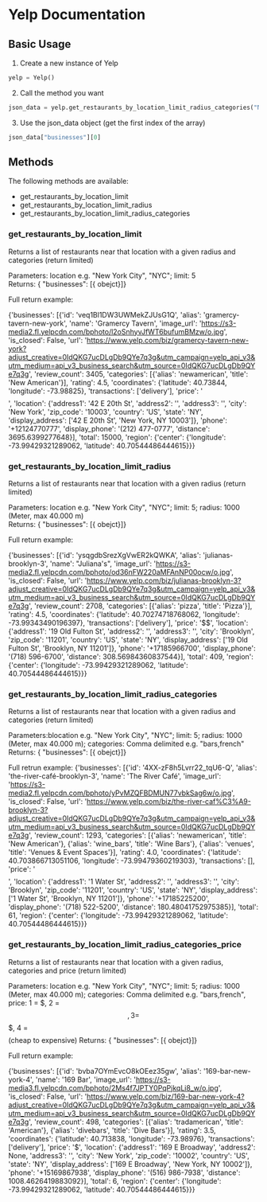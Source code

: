 # Yelp Documentation

## Basic Usage

1. Create a new instance of Yelp

```Python
yelp = Yelp()
```

2. Call the method you want

```Python
json_data = yelp.get_restaurants_by_location_limit_radius_categories("NYC", 1, 1000, "bars,french")
```

3. Use the json_data object (get the first index of the array)

```Python
json_data["businesses"][0]
```

## Methods

The following methods are available:

- get_restaurants_by_location_limit
- get_restaurants_by_location_limit_radius
- get_restaurants_by_location_limit_radius_categories

### get_restaurants_by_location_limit

Returns a list of restaurants near that location with a given radius and categories (return limited)

Parameters: location e.g. "New York City", "NYC"; limit: 5  
Returns: { "businesses": [{ obejct}]}

Full return example:

{'businesses': [{'id': 'veq1Bl1DW3UWMekZJUsG1Q', 'alias': 'gramercy-tavern-new-york', 'name': 'Gramercy Tavern', 'image_url': 'https://s3-media2.fl.yelpcdn.com/bphoto/l2oSnhyvJfWT6bufumBMzw/o.jpg', 'is_closed': False, 'url': 'https://www.yelp.com/biz/gramercy-tavern-new-york?adjust_creative=0IdQKG7ucDLgDb9QYe7q3g&utm_campaign=yelp_api_v3&utm_medium=api_v3_business_search&utm_source=0IdQKG7ucDLgDb9QYe7q3g', 'review_count': 3405, 'categories': [{'alias': 'newamerican', 'title': 'New American'}], 'rating': 4.5, 'coordinates': {'latitude': 40.73844, 'longitude': -73.98825}, 'transactions': ['delivery'], 'price': '$$$$', 'location': {'address1': '42 E 20th St', 'address2': '', 'address3': '', 'city': 'New York', 'zip_code': '10003', 'country': 'US', 'state': 'NY', 'display_address': ['42 E 20th St', 'New York, NY 10003']}, 'phone': '+12124770777', 'display_phone': '(212) 477-0777', 'distance': 3695.6399277648}], 'total': 15000, 'region': {'center': {'longitude': -73.99429321289062, 'latitude': 40.70544486444615}}}

### get_restaurants_by_location_limit_radius

Returns a list of restaurants near that location with a given radius (return limited)

Parameters: location e.g. "New York City", "NYC"; limit: 5; radius: 1000 (Meter, max 40.000 m)  
Returns: { "businesses": [{ obejct}]}

Full return example:

{'businesses': [{'id': 'ysqgdbSrezXgVwER2kQWKA', 'alias': 'julianas-brooklyn-3', 'name': "Juliana's", 'image_url': 'https://s3-media2.fl.yelpcdn.com/bphoto/od36nFW220aMFAnNP00ocw/o.jpg', 'is_closed': False, 'url': 'https://www.yelp.com/biz/julianas-brooklyn-3?adjust_creative=0IdQKG7ucDLgDb9QYe7q3g&utm_campaign=yelp_api_v3&utm_medium=api_v3_business_search&utm_source=0IdQKG7ucDLgDb9QYe7q3g', 'review_count': 2708, 'categories': [{'alias': 'pizza', 'title': 'Pizza'}], 'rating': 4.5, 'coordinates': {'latitude': 40.70274718768062, 'longitude': -73.99343490196397}, 'transactions': ['delivery'], 'price': '$$', 'location': {'address1': '19 Old Fulton St', 'address2': '', 'address3': '', 'city': 'Brooklyn', 'zip_code': '11201', 'country': 'US', 'state': 'NY', 'display_address': ['19 Old Fulton St', 'Brooklyn, NY 11201']}, 'phone': '+17185966700', 'display_phone': '(718) 596-6700', 'distance': 308.56984360837544}], 'total': 409, 'region': {'center': {'longitude': -73.99429321289062, 'latitude': 40.70544486444615}}}

### get_restaurants_by_location_limit_radius_categories

Returns a list of restaurants near that location with a given radius and categories (return limited)

Parameters:blocation e.g. "New York City", "NYC"; limit: 5; radius: 1000 (Meter, max 40.000 m); categories: Comma delimited e.g. "bars,french"
Returns: { "businesses": [{ obejct}]}

Full retrun example:
{'businesses': [{'id': '4XX-zF8h5Lvrr22_tqU6-Q', 'alias': 'the-river-café-brooklyn-3', 'name': 'The River Café', 'image_url': 'https://s3-media2.fl.yelpcdn.com/bphoto/yPvMZQFBDMUN77vbkSag6w/o.jpg', 'is_closed': False, 'url': 'https://www.yelp.com/biz/the-river-caf%C3%A9-brooklyn-3?adjust_creative=0IdQKG7ucDLgDb9QYe7q3g&utm_campaign=yelp_api_v3&utm_medium=api_v3_business_search&utm_source=0IdQKG7ucDLgDb9QYe7q3g', 'review_count': 1293, 'categories': [{'alias': 'newamerican', 'title': 'New American'}, {'alias': 'wine_bars', 'title': 'Wine Bars'}, {'alias': 'venues', 'title': 'Venues & Event Spaces'}], 'rating': 4.0, 'coordinates': {'latitude': 40.703866713051106, 'longitude': -73.99479360219303}, 'transactions': [], 'price': '$$$$', 'location': {'address1': '1 Water St', 'address2': '', 'address3': '', 'city': 'Brooklyn', 'zip_code': '11201', 'country': 'US', 'state': 'NY', 'display_address': ['1 Water St', 'Brooklyn, NY 11201']}, 'phone': '+17185225200', 'display_phone': '(718) 522-5200', 'distance': 180.48041752975385}], 'total': 61, 'region': {'center': {'longitude': -73.99429321289062, 'latitude': 40.70544486444615}}}

### get_restaurants_by_location_limit_radius_categories_price

Returns a list of restaurants near that location with a given radius, categories and price (return limited)

Parameters: location e.g. "New York City", "NYC"; limit: 5; radius: 1000 (Meter, max 40.000 m); categories: Comma delimited e.g. "bars,french", price: 1 = $, 2 = $$, 3 = $$$, 4 = $$$$ (cheap to expensive)
Returns: { "businesses": [{ obejct}]}

Full return example:

{'businesses': [{'id': 'bvba7OYmEvcO8kOEez35gw', 'alias': '169-bar-new-york-4', 'name': '169 Bar', 'image_url': 'https://s3-media3.fl.yelpcdn.com/bphoto/2Ms4f7JPTY0PqPjkqLi8_w/o.jpg', 'is_closed': False, 'url': 'https://www.yelp.com/biz/169-bar-new-york-4?adjust_creative=0IdQKG7ucDLgDb9QYe7q3g&utm_campaign=yelp_api_v3&utm_medium=api_v3_business_search&utm_source=0IdQKG7ucDLgDb9QYe7q3g', 'review_count': 498, 'categories': [{'alias': 'tradamerican', 'title': 'American'}, {'alias': 'divebars', 'title': 'Dive Bars'}], 'rating': 3.5, 'coordinates': {'latitude': 40.713838, 'longitude': -73.98976}, 'transactions': ['delivery'], 'price': '$', 'location': {'address1': '169 E Broadway', 'address2': None, 'address3': '', 'city': 'New York', 'zip_code': '10002', 'country': 'US', 'state': 'NY', 'display_address': ['169 E Broadway', 'New York, NY 10002']}, 'phone': '+15169867938', 'display_phone': '(516) 986-7938', 'distance': 1008.4626419883092}], 'total': 6, 'region': {'center': {'longitude': -73.99429321289062, 'latitude': 40.70544486444615}}}
